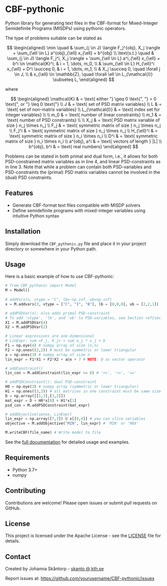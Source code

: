 # CBF-pythonic
Python library for generating text files in the CBF-format for Mixed-Integer Semidefinite Programs (MISDPs) using pythonic operators.

The type of problems suitable can be stated as 

$$
\begin{aligned}
    \min \quad & \sum_{j \in J} \langle F_j^{obj}, X_j \rangle + \sum_{\ell \in L} a^{obj}_{\ell} x_{\ell} + b^{obj} \\
    \text{s.t.} \quad & \sum_{j \in J} \langle F_j^i, X_j \rangle + \sum_{\ell \in L} a^i_{\ell} x_{\ell} + b^i \in \mathcal{K}^i, & i = 1, \dots, m_0, \\
    & \sum_{\ell \in L} H_{\ell}^i x_{\ell} + D^i \succeq 0, & i = 1, \dots, m_1, \\
    & X_j \succeq 0, \quad \forall j \in J, \\
    & x_{\ell} \in \mathbb{Z}, \quad \forall \ell \in L_{\mathcal{I}} \subseteq L,
\end{aligned}
$$

where

$$
\begin{aligned}
     \mathcal{K} & = \text{ either "} \geq 0 \text{", "} = 0 \text{", or "} \leq 0 \text{"} \\
     J & = \text{ set of PSD matrix variables} \\
     L & = \text{ set of non-matrix variables} \\
     L_{\mathcal{I}} & = \text{ index set for integer variables} \\
     \\
     m_0 & = \text{ number of linear constraints} \\
     m_1 & = \text{ number of PSD constraints} \\
     \\
     X_j & = \text{ PSD matrix variable of size } n_j \times n_j \\
     F_j & = \text{ symmetric matrix of size } n_j \times n_j \\
     F_j^i & = \text{ symmetric matrix of size } n_j \times n_j \\
     H_{\ell}^i & = \text{ symmetric matrix of size } n_i \times n_i \\
     D^i & = \text{ symmetric matrix of size } n_i \times n_i \\
     a^{obj}, a^i & = \text{ vectors of length } |L| \\
     b^{obj}, b^i & = \text{ real numbers}
\end{aligned}
$$



Problems can be stated in both primal and dual form, i.e., it allows for both PSD-constrained matrix variables as in line 4, and linear PSD-constraints as in line 3. Note that while a problem can contain both PSD-variables and PSD-constraints the (primal) PSD matrix variables cannot be involved in the (dual) PSD constraints.

## Features

- Generate CBF-format text files compatible with MISDP solvers
- Define semidefinite programs with mixed-integer variables using intuitive Python syntax

## Installation

Simply download the `CBF_pythonic.py` file and place it in your project directory or somewhere in your Python path.

## Usage

Here is a basic example of how to use CBF-pythonic:

```python
# from CBF_pythonic import Model 
M = Model()  
 
# addVars(n, vtype = "C", lb=-np.inf, ub=np.inf)  
x = M.addvars(3, vtype = ["C", "I", "B"], lb = [0,0,0], ub = [2,2,1]) 

# addPSDVar(n): also adds primal PSD-constraint
# To add 'vtype', 'lb', and 'ub' to PSD-variables, see Section ref{sec: addpsdvar} 
X1 = M.addPSDVar(4) 
X2 = M.addPSDVar(2) 

# Linear expressions are one-dimensional 
# LinExpr: sum <F_j, X_j> + sum a_j * x_j + b 
F1 = np.eye(4) # numpy array of size (n,n) 
F2 = np.ones((2,2)) # must be symmetric or lower triangular 
a = np.ones(3) # numpy array of size n 
lin_expr = F1*X1 + F2*X2 + a@x + 7 # NOTE: @ as vector operator 

# addConstraint() 
lin_con = M.addConstraint(lin_expr <= 0) # '<=', '>=', '==' 

# addPSDConstraint(): dual PSD-constraint 
H0 = np.eye(3) # numpy array (symmetric or lower triangular) 
H1 = np.ones((3,3)) # all matrices in one constraint must be same size 
D = np.array([[1,3],[3,2]]) 
mat_expr = D + H0*x[0] + H1*x[1] 
psd_con = M.addPSDConstraint(mat_expr) 

# addObjective(sense, LinExpr) 
lin_expr = np.array([7,3]) @ x[[0,4]] # you can slice variables 
objective = M.addObjective("MIN", lin_expr) # 'MIN' or 'MAX' 

M.writeCBF(file_name) # Write model to file 
```

See the [full documentation](./CBF_documentation.pdf) for detailed usage and examples.
## Requirements

- Python 3.7+
- numpy

## Contributing

Contributions are welcome! Please open issues or submit pull requests on GitHub.

## License

This project is licensed under the Apache License - see the [LICENSE](LICENSE) file for details.

## Contact

Created by Johanna Skåntorp - [skanto @ kth.se](mailto:skanto@kth.se)

Report issues at: https://github.com/yourusername/CBF-pythonic/issues
